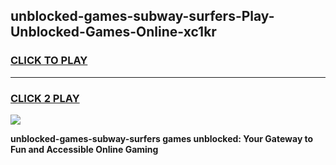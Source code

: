 
## unblocked-games-subway-surfers-Play-Unblocked-Games-Online-xc1kr
<h3>
<a href="https://premium76.site?title=unblocked-games-subway-surfers&ref=24A">CLICK TO PLAY</a></h3>
<hr>

<h3>
<a href="https://premium76.site?title=unblocked-games-subway-surfers&ref=24A">CLICK 2 PLAY</a>
  
</h3>

<a href="https://premium76.site?title=unblocked-games-subway-surfers&ref=24A"><img src="https://clearcache.store/games.png"></a>


**unblocked-games-subway-surfers games unblocked: Your Gateway to Fun and Accessible Online Gaming**
